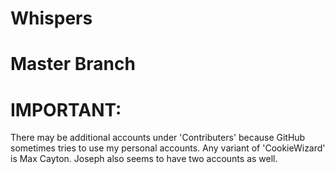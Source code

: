 # Whispers
# Master Branch

# IMPORTANT:
There may be additional accounts under 'Contributers' because GitHub sometimes tries to use my personal accounts. Any variant of 'CookieWizard' is Max Cayton. Joseph also seems to have two accounts as well.

